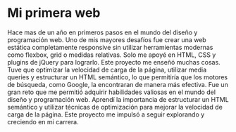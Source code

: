 # Mi primera web
Hace mas de un año en primeros pasos en el mundo del diseño y programación web. Uno de mis mayores desafíos fue crear una web estática completamente responsive sin utilizar herramientas modernas como flexbox, grid o medidas relativas. Solo me apoyé en HTML, CSS y plugins de jQuery para lograrlo.
Este proyecto me enseñó muchas cosas. Tuve que optimizar la velocidad de carga de la página, utilizar media queries y estructurar un HTML semántico, lo que permitiría que los motores de búsqueda, como Google, la encontraran de manera más efectiva.
Fue un gran reto que me permitió adquirir habilidades valiosas en el mundo del diseño y programación web. Aprendí la importancia de estructurar un HTML semántico y utilizar técnicas de optimización para mejorar la velocidad de carga de la página. Este proyecto me impulsó a seguir explorando y creciendo en mi carrera.
